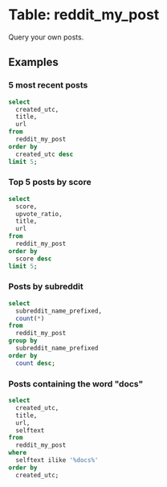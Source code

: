 # Table: reddit_my_post

Query your own posts.

## Examples

### 5 most recent posts

```sql
select
  created_utc,
  title,
  url
from
  reddit_my_post
order by
  created_utc desc
limit 5;
```

### Top 5 posts by score

```sql
select
  score,
  upvote_ratio,
  title,
  url
from
  reddit_my_post
order by
  score desc
limit 5;
```

### Posts by subreddit

```sql
select
  subreddit_name_prefixed,
  count(*)
from
  reddit_my_post
group by
  subreddit_name_prefixed
order by
  count desc;
```

### Posts containing the word "docs"

```sql
select
  created_utc,
  title,
  url,
  selftext
from
  reddit_my_post
where
  selftext ilike '%docs%'
order by
  created_utc;
```
